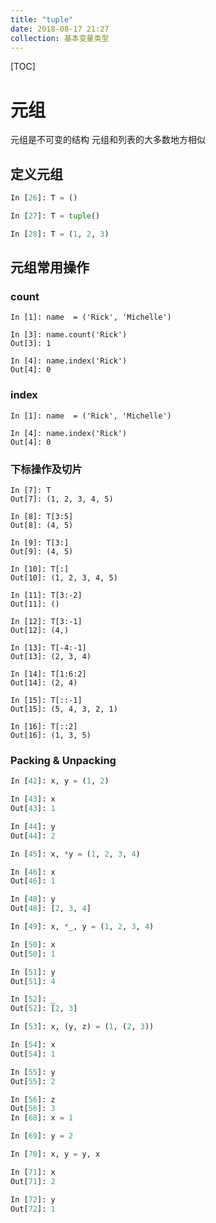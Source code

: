 ```yaml
---
title: "tuple"
date: 2018-08-17 21:27
collection: 基本变量类型
---
```


[TOC]



# 元组

元组是不可变的结构
元组和列表的大多数地方相似



## 定义元组

```python
In [26]: T = ()

In [27]: T = tuple()

In [28]: T = (1, 2, 3)
```

## 元组常用操作



### count

```
In [1]: name  = ('Rick', 'Michelle')

In [3]: name.count('Rick')
Out[3]: 1

In [4]: name.index('Rick')
Out[4]: 0
```



### index

```
In [1]: name  = ('Rick', 'Michelle')

In [4]: name.index('Rick')
Out[4]: 0
```



### 下标操作及切片

```
In [7]: T
Out[7]: (1, 2, 3, 4, 5)

In [8]: T[3:5]
Out[8]: (4, 5)

In [9]: T[3:]
Out[9]: (4, 5)

In [10]: T[:]
Out[10]: (1, 2, 3, 4, 5)

In [11]: T[3:-2]
Out[11]: ()

In [12]: T[3:-1]
Out[12]: (4,)

In [13]: T[-4:-1]
Out[13]: (2, 3, 4)

In [14]: T[1:6:2]
Out[14]: (2, 4)

In [15]: T[::-1]
Out[15]: (5, 4, 3, 2, 1)

In [16]: T[::2]
Out[16]: (1, 3, 5)
```




### Packing & Unpacking


```python
In [42]: x, y = (1, 2)

In [43]: x
Out[43]: 1

In [44]: y
Out[44]: 2

In [45]: x, *y = (1, 2, 3, 4)

In [46]: x
Out[46]: 1

In [48]: y
Out[48]: [2, 3, 4]

In [49]: x, *_, y = (1, 2, 3, 4)

In [50]: x
Out[50]: 1

In [51]: y
Out[51]: 4

In [52]: _
Out[52]: [2, 3]

In [53]: x, (y, z) = (1, (2, 3))

In [54]: x
Out[54]: 1

In [55]: y
Out[55]: 2

In [56]: z
Out[56]: 3
In [68]: x = 1

In [69]: y = 2

In [70]: x, y = y, x

In [71]: x
Out[71]: 2

In [72]: y
Out[72]: 1
```
